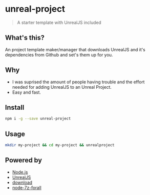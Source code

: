 # unreal-project

> A starter template with UnrealJS included

## What's this?

An project template maker/manager that downloads UnrealJS and it's dependencies from Github and set's them up for you.

## Why

* I was suprised the amount of people having trouble and the effort needed for adding UnrealJS to an Unreal Project.
* Easy and fast.

## Install
```sh
npm i -g --save unreal-project
```
## Usage
```sh
mkdir my-project && cd my-project && unrealproject
```

## Powered by

* [Node.js](https://nodejs.org/en/)
* [UnrealJS](https://github.com/ncsoft/Unreal.js)
* [download](https://github.com/kevva/download#readme)
* [node-7z-forall](https://www.npmjs.com/package/node-7z-forall)